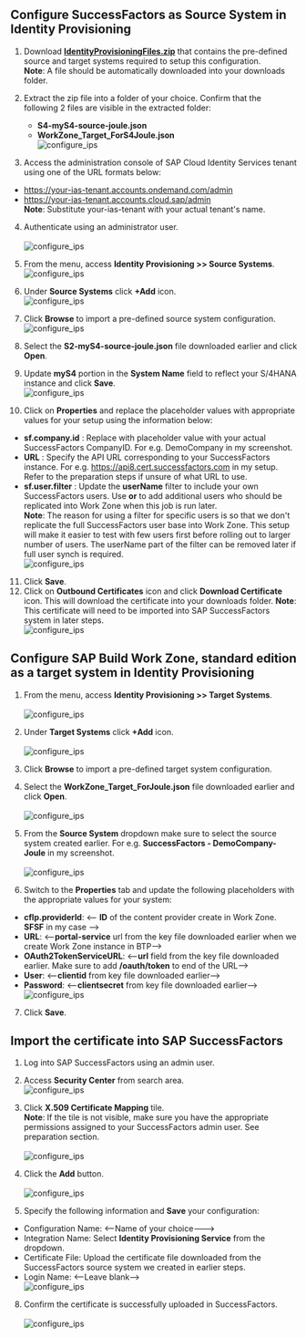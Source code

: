 ## **Configure SuccessFactors as Source System in Identity Provisioning**

1. Download [**IdentityProvisioningFiles.zip**](https://github.com/hjudgesac/joule_integration_sfsf_public/raw/main/configure_identity_provisioning/files/IdentityProvisioningFiles.zip) that contains the pre-defined source and target systems required to setup this configuration.</br>
**Note**: A file should be automatically downloaded into your downloads folder.
2. Extract the zip file into a folder of your choice.  Confirm that the following 2 files are visible in the extracted folder:
   * **S4-myS4-source-joule.json**
   * **WorkZone_Target_ForS4Joule.json**</br>
![configure_ips](0-2.jpg)

3. Access the administration console of SAP Cloud Identity Services tenant using one of the URL formats below:
  * https://your-ias-tenant.accounts.ondemand.com/admin
  * https://your-ias-tenant.accounts.cloud.sap/admin              
  **Note**: Substitute your-ias-tenant with your actual tenant's name.
4. Authenticate using an administrator user.</br>                
![configure_ips](0-1.jpg)

5. From the menu, access **Identity Provisioning >> Source Systems**.</br>
![configure_ips](2.jpg)

6. Under **Source Systems** click **+Add** icon.</br>
![configure_ips](3.jpg)

7. Click **Browse** to import a pre-defined source system configuration.</br>
![configure_ips](4.jpg)

8. Select the **S2-myS4-source-joule.json** file downloaded earlier and click **Open**.

9. Update **myS4** portion in the **System Name** field to reflect your S/4HANA instance and click **Save**.</br>
![configure_ips](5.jpg)

10. Click on **Properties** and replace the placeholder values with appropriate values for your setup using the information below:
  * **sf.company.id** : Replace with placeholder value with your actual SuccessFactors CompanyID.  For e.g. DemoCompany in my screenshot.
  * **URL** : Specify the API URL corresponding to your SuccessFactors instance.  For e.g. https://api8.cert.successfactors.com in my setup.  Refer to the preparation steps if unsure of what URL to use.
  * **sf.user.filter** : Update the **userName** filter to include your own SuccessFactors users.  Use **or** to add additional users who should be replicated into  Work Zone when this job is run later.             
**Note**: The reason for using a filter for specific users is so that we don't replicate the full SuccessFactors user base into Work Zone.  This setup will make it easier to test with few users first before rolling out to larger number of users.  The userName part of the filter can be removed later if full user synch is required.</br>
  ![configure_ips](6.jpg)

11. Click **Save**.
12. Click on **Outbound  Certificates** icon and click **Download Certificate** icon.  This will download the certificate into your downloads folder.
**Note**: This certificate will need to be imported into SAP SuccessFactors system in later steps.</br>
![configure_ips](6-1.jpg)


## **Configure SAP Build Work Zone, standard edition as a target system in Identity Provisioning**

1. From the menu, access **Identity Provisioning >> Target Systems**.</br>      
![configure_ips](7.jpg)

2. Under **Target Systems** click **+Add** icon.</br>                 
![configure_ips](8.jpg)

3. Click **Browse** to import a pre-defined target system configuration.
4. Select the **WorkZone_Target_ForJoule.json** file downloaded earlier and click **Open**.</br>      
![configure_ips](9.jpg)

5. From the **Source System** dropdown make sure to select the source system created earlier.  For e.g. **SuccessFactors - DemoCompany-Joule** in my screenshot.</br>  
![configure_ips](10.jpg)

6. Switch to the **Properties** tab and update the following placeholders with the appropriate values for your system:
 * **cflp.providerId**: <-- **ID** of the content provider create in Work Zone.  **SFSF** in my case -->
 * **URL**: <--**portal-service** url from the key file downloaded earlier when we create Work Zone instance in BTP-->
 * **OAuth2TokenServiceURL**: <--**url** field from the key file downloaded earlier.  Make sure to add **/oauth/token** to end of the URL-->
 * **User**: <--**clientid** from key file downloaded earlier-->
 * **Password**: <--**clientsecret** from key file downloaded earlier--></br>
 ![configure_ips](11.jpg)
 
 7. Click **Save**.
 
## **Import the certificate into SAP SuccessFactors**

1. Log into SAP SuccessFactors using an admin user.
2. Access **Security Center** from search area.</br>
![configure_ips](12.jpg)

3. Click **X.509 Certificate Mapping** tile.                       
**Note**: If the tile is not visible, make sure you have the appropriate permissions assigned to your SuccessFactors admin user.  See preparation section.</br>         
![configure_ips](13.jpg)

6. Click the **Add** button.</br>                         
![configure_ips](14.jpg)

7. Specify the following information and **Save** your configuration:
 * Configuration Name: <--Name of your choice--->
 * Integration Name: Select **Identity Provisioning Service** from the dropdown.
 * Certificate File: Upload the certificate file downloaded from the SuccessFactors source system we created in earlier steps.
 * Login Name: <--Leave blank--></br>
![configure_ips](15.jpg)

8. Confirm the certificate is successfully uploaded in SuccessFactors.</br>              
![configure_ips](16.jpg)
